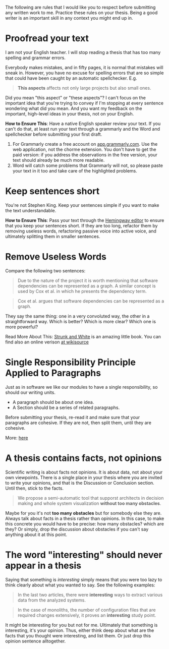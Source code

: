 The following are rules that I would like you to respect before submitting 
any written work to me. Practice these rules on your thesis. Being a good
writer is an important skill in any context you might end up in.  


Proofread your text
===

I am not your English teacher. I will stop reading a thesis that has too 
many spelling and grammar errors. 

Everybody makes mistakes, and in fifty pages, it is normal that mistakes 
will sneak in. However, you have no excuse for spelling errors that
are so simple that could have been caught by an automatic spellchecker. 
E.g.

> __This aspects__ affects not only large projects but also small ones.

Did you mean "this aspect" or "these aspects"? I can't focus on the 
important idea that you're trying to convey if I'm stopping at every
sentence wondering what did you mean. And you want my feedback on the
important, high-level ideas in your thesis, not on your English. 

**How to Ensure This**: Have a native English speaker review your text. If you can't 
do that, at least run your text through a grammarly and the Word and spellchecker 
before submitting your first draft. 
1. For Grammarly create a free account on [app.grammarly.com](app.grammarly.com).
Use the web application, not the chorme extension. You don't have to get the 
paid version: if you address the observations in the free version, your text
should already be much more readable. 
2. Word will catch some problems that Grammarly will not, so please paste your 
text in it too and take care of the highlighted problems. 


Keep sentences short
===

You're not Stephen King. Keep your sentences simple if you
want to make the text understandable.

**How to Ensure This**: Pass your text through the [Hemingway editor](http://www.hemingwayapp.com/)
to ensure that you keep your sentences short. If they are too long, 
refactor them by removing useless words, refactoring passive voice into 
active voice, and ultimately splitting them in smaller sentences. 




Remove Useless Words
===

Compare the following two sentences: 

 > Due to the nature of the project it is worth mentioning that software dependencies can be represented as a graph. A similar concept is used by Cox et al. in which he presents the dependency term.  
 
 > Cox et al. argues that software dependencies can be represented as a graph. 
 
They say the same thing: one in a very convoluted way, the other in a straightforward way. 
Which is better? Which is more clear? Which one is more powerful? 

Read More About This: [Strunk and White](https://www.amazon.com/Elements-Style-William-Strunk-Jr/dp/194564401X) is an amazing little book. You can find also an online verison [at wikisource](https://en.wikisource.org/wiki/The_Elements_of_Style) 

Single Responsibility Principle Applied to Paragraphs
===

Just as in software we like our modules to have a single responsibility, so should our writing units.
- A paragraph should be about one idea. 
- A Section should be a series of related paragraphs.

Before submitting your thesis, re-read it and make sure that your paragraphs 
are cohesive. If they are not, then split them, until they are cohesive. 

More: [here](http://www.academicpeds.org/espauthoring/page_11.htm)




A thesis contains facts, not opinions
====

Scientific writing is about facts not opinions. It is about data, not about your own viewpoints. There is a single place in your thesis where you are invited to write your opinions, and that is the Discussion or Conclusion section. Until then, stick to the facts. 

  > We propose a semi-automatic tool that supporst architects in decision making and whole system visualization **without too many obstacles**.

Maybe for you it's not **too many obstacles** but for somebody else they are. Always talk about facts in a thesis rather than opinions. In this case, to make this concrete you would have to be precise: how many obstacles? which are they? Or simply, drop the discussion about obstacles if you can't say anything about it at this point. 



The word "interesting" should never appear in a thesis
===
Saying that something is *interesting* simply means that you were too lazy to think clearly about what you wanted to say. 
See the following examples: 

  > In the last two articles, there were **interesting** ways to extract various data from the analyzed systems.

  > In the case of monoliths, the number of configuration files that are required changes extensively, it proves an **interesting** study point. 

It might be interesting for you but not for me. Ultimately that something is interesting, it's your opinion. Thus, either think deep about what are the facts that you thought were interesting, and list them. Or just drop this opinion sentence alltogether.










